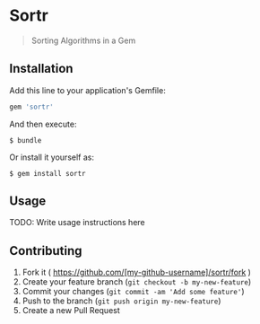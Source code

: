 # Sortr

> Sorting Algorithms in a Gem

## Installation

Add this line to your application's Gemfile:

```ruby
gem 'sortr'
```

And then execute:

    $ bundle

Or install it yourself as:

    $ gem install sortr

## Usage

TODO: Write usage instructions here

## Contributing

1. Fork it ( https://github.com/[my-github-username]/sortr/fork )
2. Create your feature branch (`git checkout -b my-new-feature`)
3. Commit your changes (`git commit -am 'Add some feature'`)
4. Push to the branch (`git push origin my-new-feature`)
5. Create a new Pull Request
